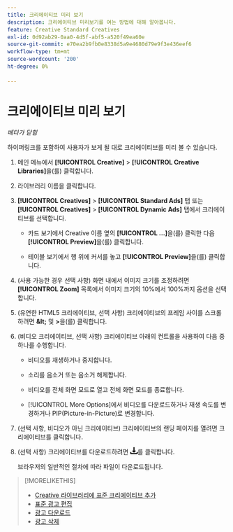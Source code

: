 ```yaml
---
title: 크리에이티브 미리 보기
description: 크리에이티브 미리보기를 여는 방법에 대해 알아봅니다.
feature: Creative Standard Creatives
exl-id: 0d92ab29-0aa0-4d5f-abf5-a520f49ea60e
source-git-commit: e70ea2b9fb0e8338d5a9e4680d79e9f3e436eef6
workflow-type: tm+mt
source-wordcount: '200'
ht-degree: 0%

---
```


# 크리에이티브 미리 보기

*베타가 닫힘*

하이퍼링크를 포함하여 사용자가 보게 될 대로 크리에이티브를 미리 볼 수 있습니다.

1. 메인 메뉴에서 **[!UICONTROL Creative]** > **[!UICONTROL Creative Libraries]**&#x200B;을(를) 클릭합니다.

1. 라이브러리 이름을 클릭합니다.

1. **[!UICONTROL Creatives]** > **[!UICONTROL Standard Ads]** 탭 또는 **[!UICONTROL Creatives]** > **[!UICONTROL Dynamic Ads]** 탭에서 크리에이티브를 선택합니다.

   * 카드 보기에서 Creative 이름 옆의 **[!UICONTROL ...]**&#x200B;을(를) 클릭한 다음 **[!UICONTROL Preview]**&#x200B;을(를) 클릭합니다.

   * 테이블 보기에서 행 위에 커서를 놓고 **[!UICONTROL Preview]**&#x200B;을(를) 클릭합니다.

1. (사용 가능한 경우 선택 사항) 화면 내에서 이미지 크기를 조정하려면 **[!UICONTROL Zoom]** 목록에서 이미지 크기의 10%에서 100%까지 옵션을 선택합니다.

1. (유연한 HTML5 크리에이티브, 선택 사항) 크리에이티브의 프레임 사이를 스크롤하려면 **\&lt;** 및 **\>**&#x200B;을(를) 클릭합니다.

1. (비디오 크리에이티브, 선택 사항) 크리에이티브 아래의 컨트롤을 사용하여 다음 중 하나를 수행합니다.

   * 비디오를 재생하거나 중지합니다.

   * 소리를 음소거 또는 음소거 해제합니다.

   * 비디오를 전체 화면 모드로 열고 전체 화면 모드를 종료합니다.

   * [!UICONTROL More Options]에서 비디오를 다운로드하거나 재생 속도를 변경하거나 PIP(Picture-in-Picture)로 변경합니다.

1. (선택 사항, 비디오가 아닌 크리에이티브) 크리에이티브의 랜딩 페이지를 열려면 크리에이티브를 클릭합니다.

   <!-- Verify:  Will the creative click be tracked like a regular ad click but not linked to a publisher and placement? Explain effect/consequences. -->

1. (선택 사항) 크리에이티브를 다운로드하려면 ![다운로드](/help/creative/assets/download.png "다운로드")를 클릭합니다.

   브라우저의 일반적인 절차에 따라 파일이 다운로드됩니다.

>[!MORELIKETHIS]
>
>* [Creative 라이브러리에 표준 크리에이티브 추가](/help/creative/creative-libraries/creative-add-standard.md)
>* [표준 광고 편집](/help/creative/creative-libraries/creative-edit-standard.md)
>* [광고 다운로드](/help/creative/creative-libraries/creative-download.md)
>* [광고 삭제](/help/creative/creative-libraries/creative-delete.md)
